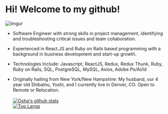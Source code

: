 # Hi! Welcome to my github!

![Imgur](https://i.imgur.com/3y9wy6H.png)

- Software Engineer with strong skills in project management, identifying and troubleshooting critical issues and team collaboration.

- Experienced in React.JS and Ruby on Rails based programming with a background in business development and start-up growth.

- Technologies Include: Javascript, ReactJS, Redux, Redux Thunk, Ruby, Ruby on Rails, SQL, PostgreSQL, MySQL, Axios, Adobe Ps/Ai/Id

- Originally hailing from New York/New Hampshire: My husband, our 4 year old ShibaInu, Yoshi, and I currently live in Denver, CO. Open to Remote or Relocation.     
\
[![Osha's github stats](https://github-readme-stats.vercel.app/api?username=osha7&theme=cobalt&show_icons=true)](https://github.com/osha7/github-readme-stats)
\
[![Top Langs](https://github-readme-stats.vercel.app/api/top-langs/?username=osha7&layout=compact&theme=cobalt&show_icons=true)](https://github.com/osha7/github-readme-stats)
